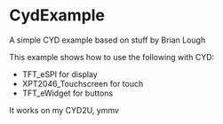 # CydExample

A simple CYD example based on stuff by Brian Lough

This example shows how to use the following with CYD:
 
- TFT_eSPI for display 
- XPT2046_Touchscreen for touch
- TFT_eWidget for buttons 

It works on my CYD2U, ymmv
